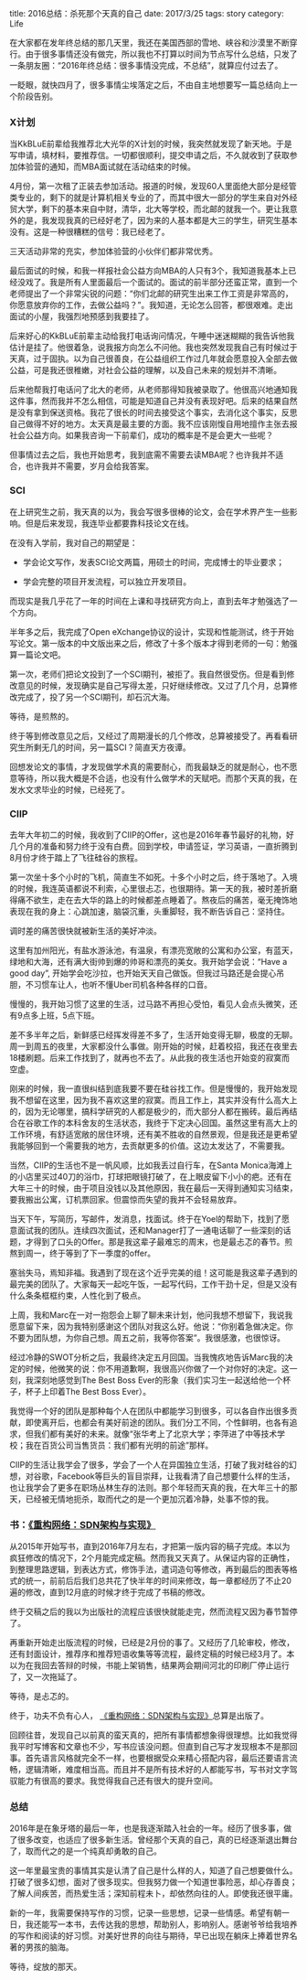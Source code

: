 ﻿title: 2016总结：杀死那个天真的自己
date: 2017/3/25
tags: story
category: Life

在大家都在发年终总结的那几天里，我还在美国西部的雪地、峡谷和沙漠里不断穿行。由于很多事情还没有做完，所以我也不打算以时间为节点写什么总结，只发了一条朋友圈：“2016年终总结：很多事情没完成，不总结”，就算应付过去了。

一眨眼，就快四月了，很多事情尘埃落定之后，不由自主地想要写一篇总结向上一个阶段告别。

### X计划

当KkBLuE前辈给我推荐北大光华的X计划的时候，我突然就发现了新天地。于是写申请，填材料，要推荐信。一切都很顺利，提交申请之后，不久就收到了获取参加体验营的通知，而MBA面试就在活动结束的时候。

4月份，第一次租了正装去参加活动。报道的时候，发现60人里面绝大部分是经管类专业的，剩下的就是计算机相关专业的了，而其中很大一部分的学生来自对外经贸大学，剩下的基本来自中财，清华，北大等学校，而北邮的就我一个。更让我意外的是，我发现我真的已经好老了，因为来的人基本都是大三的学生，研究生基本没有。这是一种很糟糕的信号：我已经老了。

三天活动非常的充实，参加体验营的小伙伴们都非常优秀。

最后面试的时候，和我一样报社会公益方向MBA的人只有3个，我知道我基本上已经没戏了。我是所有人里面最后一个面试的。面试的前半部分还蛮正常，直到一个老师提出了一个非常尖锐的问题：“你们北邮的研究生出来工作工资是非常高的，你愿意放弃你的工作，去做公益吗？”。我知道，无论怎么回答，都很艰难。走出面试的小屋，我强烈地预感到我要挂了。

后来好心的KkBLuE前辈主动给我打电话询问情况，午睡中迷迷糊糊的我告诉他我估计是挂了。他很着急，说我报方向怎么不问他。我也突然发现我自己有时候过于天真，过于固执。以为自己很善良，在公益组织工作过几年就会愿意投入全部去做公益，可是我还很稚嫩，对社会公益的理解，以及自己未来的规划并不清晰。

后来他帮我打电话问了北大的老师，从老师那得知我被录取了。他很高兴地通知我这件事，然而我并不怎么相信，可能是知道自己并没有表现好吧。后来的结果自然是没有拿到保送资格。我花了很长的时间去接受这个事实，去消化这个事实，反思自己做得不好的地方。太天真是最主要的方面。我不应该刚愎自用地擅作主张去报社会公益方向。如果我咨询一下前辈们，成功的概率是不是会更大一些呢？

但事情过去之后，我也开始思考，我到底需不需要去读MBA呢？也许我并不适合，也许我并不需要，岁月会给我答案。

### SCI

在上研究生之前，我天真的以为，我会写很多很棒的论文，会在学术界产生一些影响。但是后来发现，我连毕业都要靠科技论文在线。

在没有入学前，我对自己的期望是：

- 学会论文写作，发表SCI论文两篇，用硕士的时间，完成博士的毕业要求；

- 学会完整的项目开发流程，可以独立开发项目。

而现实是我几乎花了一年的时间在上课和寻找研究方向上，直到去年才勉强选了一个方向。

半年多之后，我完成了Open eXchange协议的设计，实现和性能测试，终于开始写论文。第一版本的中文版出来之后，修改了十多个版本才得到老师的一句：勉强算一篇论文吧。

第一次，老师们把论文投到了一个SCI期刊，被拒了。我自然很受伤。但是看到修改意见的时候，发现确实是自己写得太差，只好继续修改。又过了几个月，总算修改完成了，投了另一个SCI期刊，却石沉大海。

等待，是煎熬的。

终于等到修改意见之后，又经过了周期漫长的几个修改，总算被接受了。再看看研究生所剩无几的时间，另一篇SCI？简直天方夜谭。

回想发论文的事情，才发现做学术真的需要耐心，而我最缺乏的就是耐心，也不愿意等待，所以我大概是不合适，也没有什么做学术的天赋吧。而那个天真的我，在发水文求毕业的时候，已经死了。

### CIIP

去年大年初二的时候，我收到了CIIP的Offer，这也是2016年春节最好的礼物，好几个月的准备和努力终于没有白费。回到学校，申请签证，学习英语，一直折腾到8月份才终于踏上了飞往硅谷的旅程。

第一次坐十多个小时的飞机，简直生不如死。十多个小时之后，终于落地了。入境的时候，我连英语都说不利索，心里很忐忑，也很期待。第一天的我，被时差折磨得痛不欲生，走在去大华的路上的时候都差点睡着了。熬夜后的痛苦，毫无掩饰地表现在我的身上：心跳加速，脑袋沉重，头重脚轻，我不断告诉自己：坚持住。

调时差的痛苦很快就被新生活的美好冲淡。

这里有加州阳光，有盐水游泳池，有温泉，有漂亮宽敞的公寓和办公室，有蓝天，绿地和大海，还有满大街帅到爆的帅哥和漂亮的美女。我开始学会说：“Have a good day”, 开始学会吃沙拉，也开始天天自己做饭。但我过马路还是会提心吊胆，不习惯车让人，也听不懂Uber司机各种各样的口音。

慢慢的，我开始习惯了这里的生活，过马路不再担心受怕，看见人会点头微笑，还有9点多上班，5点下班。

差不多半年之后，新鲜感已经挥发得差不多了，生活开始变得无聊，极度的无聊。周一到周五的夜里，大家都没什么事做。刚开始的时候，赶着校招，我还在夜里去18楼刷题。后来工作找到了，就再也不去了。从此我的夜生活也开始变的寂寞而空虚。

刚来的时候，我一直很纠结到底我要不要在硅谷找工作。但是慢慢的，我开始发现我不想留在这里，因为我不喜欢这里的寂寞。而且工作上，其实并没有什么高大上的，因为无论哪里，搞科学研究的人都是极少的，而大部分人都在搬砖。最后再结合在谷歌工作的本科舍友的生活状态，我终于下定决心回国。虽然这里有高大上的工作环境，有舒适宽敞的居住环境，还有美不胜收的自然景观，但是我还是更希望我能够回到一个需要我的地方，去贡献更多的价值。这边太发达了，不需要我。

当然，CIIP的生活也不是一帆风顺，比如我丢过自行车，在Santa Monica海滩上的小店里买过40刀的浴巾，打球把眼镜打破了，在上眼皮留下小小的疤。还有在大年三十的时候，由于项目没钱以及其他原因，我在最后一天得到通知实习结束，要我搬出公寓，订机票回家。但震惊而失望的我并不会轻易放弃。

当天下午，写简历，写邮件，发消息，找面试。终于在Yoel的帮助下，找到了愿意面试我的团队。连续四次面试，还和Manager打了一通电话聊了一些深刻的话题，才得到了口头的Offer。那是我这辈子最难忘的周末，也是最忐忑的春节。煎熬到周一，终于等到了下一季度的offer。

塞翁失马，焉知非福。我遇到了现在这个近乎完美的组！这可能是我这辈子遇到的最完美的团队了。大家每天一起吃午饭，一起写代码，工作干劲十足，但是又没有什么条条框框约束，人性化到了极点。

上周，我和Marc在一对一抱怨会上聊了聊未来计划，他问我想不想留下，我说我愿意留下来，因为我特别感谢这个团队对我这么好。他说：“你别着急做决定。你不要为团队想，为你自己想。周五之前，我等你答案”。我很感激，也很惊讶。

经过冷静的SWOT分析之后，我最终决定五月回国。当我愧疚地告诉Marc我的决定的时候，他微笑的说：你不用道歉啊，我很高兴你做了一个对你好的决定。这一刻，我深刻地感觉到The Best Boss Ever的形象（我们实习生一起送给他一个杯子，杯子上印着The Best Boss Ever）。

我觉得一个好的团队是那种每个人在团队中都能学习到很多，可以各自作出很多贡献，即使离开后，也都会有美好前途的团队。我们分工不同，个性鲜明，也各有追求，但我们都有美好的未来。就像“张华考上了北京大学；李萍进了中等技术学校；我在百货公司当售货员：我们都有光明的前途”那样。

CIIP的生活让我学会了很多，学会了一个人在异国独立生活，打破了我对硅谷的幻想，对谷歌，Facebook等巨头的盲目崇拜，让我看清了自己想要什么样的生活，也让我学会了更多在职场丛林生存的法则。那个年轻而天真的我，在大年三十的那天，已经被无情地扼杀，取而代之的是一个更加沉着冷静，处事不惊的我。

### 书：[《重构网络：SDN架构与实现》](http://item.jd.com/12160066.html)

从2015年开始写书，直到2016年7月左右，才把第一版内容的稿子完成。本以为疯狂修改的情况下，2个月能完成定稿。然而我又天真了。从保证内容的正确性，到整理思路逻辑，到表达方式，修饰手法，遣词造句等修改，再到最后的图表等格式的统一，前前后后我们总共花了快半年的时间来修改，每一章都经历了不止20遍的修改，直到12月底的时候才终于完成了书稿的修改。

终于交稿之后的我以为出版社的流程应该很快就能走完，然而流程又因为春节暂停了。

再重新开始走出版流程的时候，已经是2月份的事了。又经历了几轮审校，修改，还有封面设计，推荐序和推荐短语收集等等流程，最终定稿的时候已经3月了。本以为在我回去答辩的时候，书能上架销售，结果两会期间河北的印刷厂停止运行了，又一次拖延了。

等待，是忐忑的。

终于，功夫不负有心人， [《重构网络：SDN架构与实现》](http://item.jd.com/12160066.html)总算是出版了。

回顾往昔，发现自己以前真的蛮天真的，把所有事情都想象得很理想。比如我觉得我平时写博客和文章也不少，写书应该没问题。但直到自己写才发现根本不是那回事。首先语言风格就完全不一样，也要根据受众来精心搭配内容，最后还要语言流畅，逻辑清晰，难度相当高。而且并不是所有技术好的人都能写书，写书对文字驾驭能力有很高的要求。我觉得我自己还有很大的提升空间。

### 总结

2016年是在象牙塔的最后一年，也是我逐渐踏入社会的一年。经历了很多事，做了很多改变，也适应了很多新生活。曾经那个天真的自己，真的已经逐渐退出舞台了，取而代之的是一个纯真却勇敢的自己。

这一年里最宝贵的事情其实是认清了自己是什么样的人，知道了自己想要做什么。打破了很多幻想，面对了很多现实。但我努力做一个知道世事险恶，却心存善良；了解人间疾苦，而热爱生活；深知前程未卜，却依然向往的人。即使我还很平庸。

新的一年，我需要保持写作的习惯，记录一些思想，记录一些情感。希望有朝一日，我还能写一本书，去传达我的思想，帮助别人，影响别人。感谢爷爷给我培养的写作和阅读的好习惯。对美好世界的向往与期待，早已出现在躺床上捧着世界名著的男孩的脑海。

等待，绽放的那天。